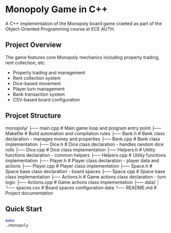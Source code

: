 # Monopoly Game in C++

A C++ implementation of the Monopoly board game craeted as part of the Object-Oriented Programming course at ECE AUTH.

## Project Overview

The game features core Monopoly mechanics including property trading, rent collection, etc.

- Property trading and management
- Rent collection system
- Dice-based movement
- Player turn management
- Bank transaction system
- CSV-based board configuration

## Projcet Structure
monopoly/
├── main.cpp                 # Main game loop and program entry point
├── Makefile                 # Build automation and compilation rules
├── Bank.h                   # Bank class declaration - manages money and properties
├── Bank.cpp                 # Bank class implementation
├── Dice.h                   # Dice class declaration - handles random dice rolls
├── Dice.cpp                 # Dice class implementation
├── Helpers.h                # Utility functions declaration - common helpers
├── Helpers.cpp              # Utility functions implementation
├── Player.h                 # Player class declaration - player data and actions
├── Player.cpp               # Player class implementation
├── Space.h                  # Space base class declaration - board spaces
├── Space.cpp                # Space base class implementation
├── Actions.h                # Game actions class declaration - turn logic
├── Actions.cpp              # Game actions class implementation
├── data/
│   └── spaces.csv           # Board spaces configuration data
└── README.md               # Project documentation


## Quick Start
```bash
make
./monopoly
